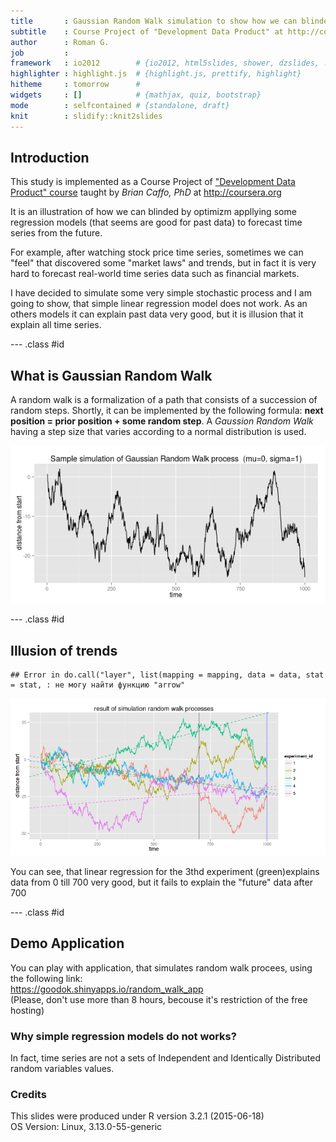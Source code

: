 ```yaml
---
title       : Gaussian Random Walk simulation to show how we can blinded
subtitle    : Course Project of "Development Data Product" at http://coursera.org
author      : Roman G.
job         : 
framework   : io2012        # {io2012, html5slides, shower, dzslides, ...}
highlighter : highlight.js  # {highlight.js, prettify, highlight}
hitheme     : tomorrow      # 
widgets     : []            # {mathjax, quiz, bootstrap}
mode        : selfcontained # {standalone, draft}
knit        : slidify::knit2slides
---
```




## Introduction

This study is implemented  as a Course Project of ["Development Data Product" course](https://www.coursera.org/course/devdataprod) taught by *Brian Caffo, PhD* at <http://coursera.org>    


It is an illustration of how we can blinded by optimizm appllying some regression models (that seems are good for past data)  to forecast time series from the future.

For example, after watching stock price time series, sometimes we can "feel" that discovered some "market laws"  and trends, but in fact it is very hard to forecast real-world time series data such as financial markets. 

I have decided to simulate some very simple stochastic process and I am going to show, that simple linear regression model does not work. As an others models it can explain past data very good, but it is illusion that it explain all time series.

--- .class #id 

## What is Gaussian Random Walk

A random walk is a formalization of a path that consists of a succession of random steps. Shortly, it can be implemented by the following formula:  **next position = prior position + some random step**.  A *Gaussion Random Walk* having a step size that varies according to a normal distribution is used.

![plot of chunk unnamed-chunk-1](assets/fig/unnamed-chunk-1-1.png) 

--- .class #id 

## Illusion of trends


```
## Error in do.call("layer", list(mapping = mapping, data = data, stat = stat, : не могу найти функцию "arrow"
```

![plot of chunk unnamed-chunk-2](assets/fig/unnamed-chunk-2-1.png) 

You can see, that  linear regression for the 3thd experiment (green)explains data from  0 till 700 very good, but it fails to explain the "future" data after 700

--- .class #id 


## Demo Application

You can play with application, that simulates random walk procees, using the following link:  
https://goodok.shinyapps.io/random_walk_app  
(Please, don't use more than 8 hours, becouse it's restriction of the free hosting)

### Why simple regression models do not works?
In fact, time series are not a sets of Independent and Identically Distributed random variables values.

### Credits

This slides were produced under
R version 3.2.1 (2015-06-18)  
OS Version: Linux, 3.13.0-55-generic






